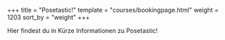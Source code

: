 +++
title = "Posetastic!"
template = "courses/bookingpage.html"
weight = 1203
sort_by = "weight"
+++

Hier findest du in Kürze Informationen zu Posetastic!
